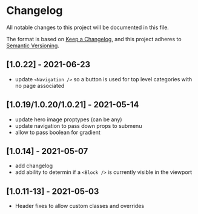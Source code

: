 # Changelog

All notable changes to this project will be documented in this file.

The format is based on [Keep a Changelog](https://keepachangelog.com/en/1.0.0/),
and this project adheres to [Semantic Versioning](https://semver.org/spec/v2.0.0.html).

## [1.0.22] - 2021-06-23

- update `<Navigation />` so a button is used for top level categories with no page associated

## [1.0.19/1.0.20/1.0.21] - 2021-05-14

- update hero image proptypes (can be any)
- update navigation to pass down props to submenu
- allow to pass boolean for gradient

## [1.0.14] - 2021-05-07

- add changelog
- add ability to determin if a `<Block />` is currently visible in the viewport

## [1.0.11-13] - 2021-05-03

- Header fixes to allow custom classes and overrides

